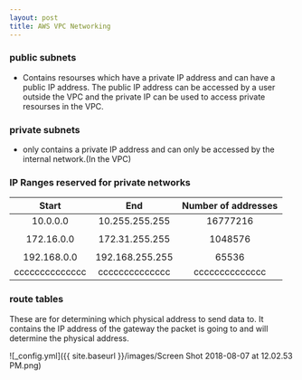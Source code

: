 ```yaml
---
layout: post
title: AWS VPC Networking
---
```


### public subnets
- Contains resourses which have a private IP address and can have a public IP address.  The public IP address can be accessed by a user outside the VPC and the private IP can be used to access private resourses in the VPC.

### private subnets

- only contains a private IP address and can only be accessed by the internal network.(In the VPC)

### IP Ranges reserved for private networks

Start|End     |Number of addresses
:---:|:---:|:---:
10.0.0.0	|10.255.255.255	|16777216
| |
172.16.0.0|	172.31.255.255|	1048576
| |
192.168.0.0   |	192.168.255.255|	65536
cccccccccccccc|cccccccccccccc|cccccccccccccc

### route tables

These are for determining which physical address to send data to.  It contains the IP address of the gateway the packet is going to and will determine the physical address.

![_config.yml]({{ site.baseurl }}/images/Screen Shot 2018-08-07 at 12.02.53 PM.png)
